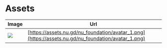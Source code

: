 # Assets

| Image  | Url |
| ------------- | ------------- |
| <img src="https://assets.nu.gd/nu_foundation/avatar_1.png" /> | [https://assets.nu.gd/nu_foundation/avatar_1.png](https://assets.nu.gd/nu_foundation/avatar_1.png)  |
